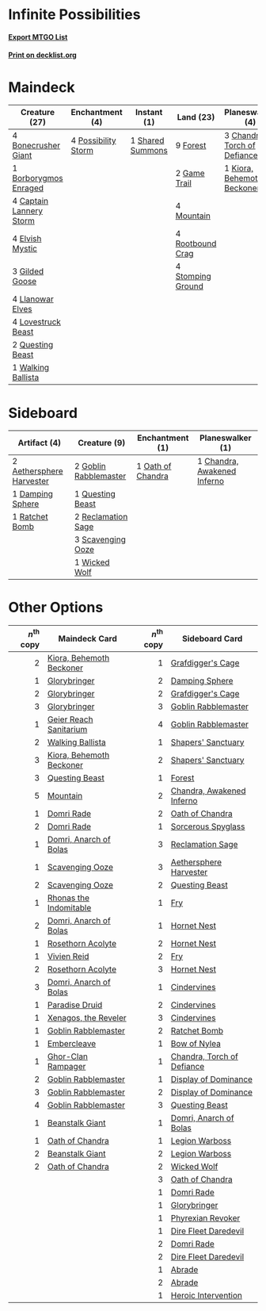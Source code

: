 # Infinite Possibilities

#### [Export MTGO List](../collection/Infinite%20Possibilities/Infinite%20Possibilities.txt)
#### [Print on decklist.org](http://decklist.org/?deckmain=4%09Bonecrusher%20Giant%0A1%09Borborygmos%20Enraged%0A4%09Captain%20Lannery%20Storm%0A3%09Chandra,%20Torch%20of%20Defiance%0A4%09Elvish%20Mystic%0A1%09Enter%20the%20Infinite%0A9%09Forest%0A2%09Game%20Trail%0A3%09Gilded%20Goose%0A1%09Kiora,%20Behemoth%20Beckoner%0A4%09Llanowar%20Elves%0A4%09Lovestruck%20Beast%0A4%09Mountain%0A4%09Possibility%20Storm%0A2%09Questing%20Beast%0A4%09Rootbound%20Crag%0A1%09Shared%20Summons%0A4%09Stomping%20Ground%0A1%09Walking%20Ballista&deckside=2%09Aethersphere%20Harvester%0A1%09Chandra,%20Awakened%20Inferno%0A1%09Damping%20Sphere%0A2%09Goblin%20Rabblemaster%0A1%09Oath%20of%20Chandra%0A1%09Questing%20Beast%0A1%09Ratchet%20Bomb%0A2%09Reclamation%20Sage%0A3%09Scavenging%20Ooze%0A1%09Wicked%20Wolf)
# Maindeck

|                                          Creature (27)                                           |                                       Enchantment (4)                                        |                                        Instant (1)                                        |                                         Land (23)                                          |                                           Planeswalker (4)                                            |                                          Sorcery (1)                                          |
|--------------------------------------------------------------------------------------------------|----------------------------------------------------------------------------------------------|-------------------------------------------------------------------------------------------|--------------------------------------------------------------------------------------------|-------------------------------------------------------------------------------------------------------|-----------------------------------------------------------------------------------------------|
|4 [Bonecrusher Giant](http://gatherer.wizards.com/Pages/Card/Details.aspx?multiverseid=473077)    |4 [Possibility Storm](http://gatherer.wizards.com/Pages/Card/Details.aspx?multiverseid=369013)|1 [Shared Summons](http://gatherer.wizards.com/Pages/Card/Details.aspx?multiverseid=466947)|9 [Forest](http://gatherer.wizards.com/Pages/Card/Details.aspx?multiverseid=439860)         |3 [Chandra, Torch of Defiance](http://gatherer.wizards.com/Pages/Card/Details.aspx?multiverseid=417683)|1 [Enter the Infinite](http://gatherer.wizards.com/Pages/Card/Details.aspx?multiverseid=366411)|
|1 [Borborygmos Enraged](http://gatherer.wizards.com/Pages/Card/Details.aspx?multiverseid=366283)  |                                                                                              |                                                                                           |2 [Game Trail](http://gatherer.wizards.com/Pages/Card/Details.aspx?multiverseid=410044)     |1 [Kiora, Behemoth Beckoner](http://gatherer.wizards.com/Pages/Card/Details.aspx?multiverseid=461159)  |                                                                                               |
|4 [Captain Lannery Storm](http://gatherer.wizards.com/Pages/Card/Details.aspx?multiverseid=435290)|                                                                                              |                                                                                           |4 [Mountain](http://gatherer.wizards.com/Pages/Card/Details.aspx?multiverseid=439859)       |                                                                                                       |                                                                                               |
|4 [Elvish Mystic](http://gatherer.wizards.com/Pages/Card/Details.aspx?multiverseid=389499)        |                                                                                              |                                                                                           |4 [Rootbound Crag](http://gatherer.wizards.com/Pages/Card/Details.aspx?multiverseid=420934) |                                                                                                       |                                                                                               |
|3 [Gilded Goose](http://gatherer.wizards.com/Pages/Card/Details.aspx?multiverseid=473122)         |                                                                                              |                                                                                           |4 [Stomping Ground](http://gatherer.wizards.com/Pages/Card/Details.aspx?multiverseid=405110)|                                                                                                       |                                                                                               |
|4 [Llanowar Elves](http://gatherer.wizards.com/Pages/Card/Details.aspx?multiverseid=129626)       |                                                                                              |                                                                                           |                                                                                            |                                                                                                       |                                                                                               |
|4 [Lovestruck Beast](http://gatherer.wizards.com/Pages/Card/Details.aspx?multiverseid=473127)     |                                                                                              |                                                                                           |                                                                                            |                                                                                                       |                                                                                               |
|2 [Questing Beast](http://gatherer.wizards.com/Pages/Card/Details.aspx?multiverseid=473133)       |                                                                                              |                                                                                           |                                                                                            |                                                                                                       |                                                                                               |
|1 [Walking Ballista](http://gatherer.wizards.com/Pages/Card/Details.aspx?multiverseid=423848)     |                                                                                              |                                                                                           |                                                                                            |                                                                                                       |                                                                                               |


# Sideboard

|                                           Artifact (4)                                            |                                          Creature (9)                                          |                                      Enchantment (1)                                       |                                           Planeswalker (1)                                           |
|---------------------------------------------------------------------------------------------------|------------------------------------------------------------------------------------------------|--------------------------------------------------------------------------------------------|------------------------------------------------------------------------------------------------------|
|2 [Aethersphere Harvester](http://gatherer.wizards.com/Pages/Card/Details.aspx?multiverseid=423809)|2 [Goblin Rabblemaster](http://gatherer.wizards.com/Pages/Card/Details.aspx?multiverseid=438486)|1 [Oath of Chandra](http://gatherer.wizards.com/Pages/Card/Details.aspx?multiverseid=407623)|1 [Chandra, Awakened Inferno](http://gatherer.wizards.com/Pages/Card/Details.aspx?multiverseid=466881)|
|1 [Damping Sphere](http://gatherer.wizards.com/Pages/Card/Details.aspx?multiverseid=443101)        |1 [Questing Beast](http://gatherer.wizards.com/Pages/Card/Details.aspx?multiverseid=473133)     |                                                                                            |                                                                                                      |
|1 [Ratchet Bomb](http://gatherer.wizards.com/Pages/Card/Details.aspx?multiverseid=370623)          |2 [Reclamation Sage](http://gatherer.wizards.com/Pages/Card/Details.aspx?multiverseid=389651)   |                                                                                            |                                                                                                      |
|                                                                                                   |3 [Scavenging Ooze](http://gatherer.wizards.com/Pages/Card/Details.aspx?multiverseid=420783)    |                                                                                            |                                                                                                      |
|                                                                                                   |1 [Wicked Wolf](http://gatherer.wizards.com/Pages/Card/Details.aspx?multiverseid=473143)        |                                                                                            |                                                                                                      |


# Other Options

|*n*<sup>th</sup> copy|                                           Maindeck Card                                           |*n*<sup>th</sup> copy|                                           Sideboard Card                                            |
|--------------------:|---------------------------------------------------------------------------------------------------|--------------------:|-----------------------------------------------------------------------------------------------------|
|                    2|[Kiora, Behemoth Beckoner](http://gatherer.wizards.com/Pages/Card/Details.aspx?multiverseid=461159)|                    1|[Grafdigger's Cage](http://gatherer.wizards.com/Pages/Card/Details.aspx?multiverseid=278452)         |
|                    1|[Glorybringer](http://gatherer.wizards.com/Pages/Card/Details.aspx?multiverseid=426836)            |                    2|[Damping Sphere](http://gatherer.wizards.com/Pages/Card/Details.aspx?multiverseid=443101)            |
|                    2|[Glorybringer](http://gatherer.wizards.com/Pages/Card/Details.aspx?multiverseid=426836)            |                    2|[Grafdigger's Cage](http://gatherer.wizards.com/Pages/Card/Details.aspx?multiverseid=278452)         |
|                    3|[Glorybringer](http://gatherer.wizards.com/Pages/Card/Details.aspx?multiverseid=426836)            |                    3|[Goblin Rabblemaster](http://gatherer.wizards.com/Pages/Card/Details.aspx?multiverseid=438486)       |
|                    1|[Geier Reach Sanitarium](http://gatherer.wizards.com/Pages/Card/Details.aspx?multiverseid=414510)  |                    4|[Goblin Rabblemaster](http://gatherer.wizards.com/Pages/Card/Details.aspx?multiverseid=438486)       |
|                    2|[Walking Ballista](http://gatherer.wizards.com/Pages/Card/Details.aspx?multiverseid=423848)        |                    1|[Shapers' Sanctuary](http://gatherer.wizards.com/Pages/Card/Details.aspx?multiverseid=435362)        |
|                    3|[Kiora, Behemoth Beckoner](http://gatherer.wizards.com/Pages/Card/Details.aspx?multiverseid=461159)|                    2|[Shapers' Sanctuary](http://gatherer.wizards.com/Pages/Card/Details.aspx?multiverseid=435362)        |
|                    3|[Questing Beast](http://gatherer.wizards.com/Pages/Card/Details.aspx?multiverseid=473133)          |                    1|[Forest](http://gatherer.wizards.com/Pages/Card/Details.aspx?multiverseid=439860)                    |
|                    5|[Mountain](http://gatherer.wizards.com/Pages/Card/Details.aspx?multiverseid=439859)                |                    2|[Chandra, Awakened Inferno](http://gatherer.wizards.com/Pages/Card/Details.aspx?multiverseid=466881) |
|                    1|[Domri Rade](http://gatherer.wizards.com/Pages/Card/Details.aspx?multiverseid=366367)              |                    2|[Oath of Chandra](http://gatherer.wizards.com/Pages/Card/Details.aspx?multiverseid=407623)           |
|                    2|[Domri Rade](http://gatherer.wizards.com/Pages/Card/Details.aspx?multiverseid=366367)              |                    1|[Sorcerous Spyglass](http://gatherer.wizards.com/Pages/Card/Details.aspx?multiverseid=435407)        |
|                    1|[Domri, Anarch of Bolas](http://gatherer.wizards.com/Pages/Card/Details.aspx?multiverseid=461118)  |                    3|[Reclamation Sage](http://gatherer.wizards.com/Pages/Card/Details.aspx?multiverseid=389651)          |
|                    1|[Scavenging Ooze](http://gatherer.wizards.com/Pages/Card/Details.aspx?multiverseid=420783)         |                    3|[Aethersphere Harvester](http://gatherer.wizards.com/Pages/Card/Details.aspx?multiverseid=423809)    |
|                    2|[Scavenging Ooze](http://gatherer.wizards.com/Pages/Card/Details.aspx?multiverseid=420783)         |                    2|[Questing Beast](http://gatherer.wizards.com/Pages/Card/Details.aspx?multiverseid=473133)            |
|                    1|[Rhonas the Indomitable](http://gatherer.wizards.com/Pages/Card/Details.aspx?multiverseid=426884)  |                    1|[Fry](http://gatherer.wizards.com/Pages/Card/Details.aspx?multiverseid=466894)                       |
|                    2|[Domri, Anarch of Bolas](http://gatherer.wizards.com/Pages/Card/Details.aspx?multiverseid=461118)  |                    1|[Hornet Nest](http://gatherer.wizards.com/Pages/Card/Details.aspx?multiverseid=383267)               |
|                    1|[Rosethorn Acolyte](http://gatherer.wizards.com/Pages/Card/Details.aspx?multiverseid=473136)       |                    2|[Hornet Nest](http://gatherer.wizards.com/Pages/Card/Details.aspx?multiverseid=383267)               |
|                    1|[Vivien Reid](http://gatherer.wizards.com/Pages/Card/Details.aspx?multiverseid=447344)             |                    2|[Fry](http://gatherer.wizards.com/Pages/Card/Details.aspx?multiverseid=466894)                       |
|                    2|[Rosethorn Acolyte](http://gatherer.wizards.com/Pages/Card/Details.aspx?multiverseid=473136)       |                    3|[Hornet Nest](http://gatherer.wizards.com/Pages/Card/Details.aspx?multiverseid=383267)               |
|                    3|[Domri, Anarch of Bolas](http://gatherer.wizards.com/Pages/Card/Details.aspx?multiverseid=461118)  |                    1|[Cindervines](http://gatherer.wizards.com/Pages/Card/Details.aspx?multiverseid=457305)               |
|                    1|[Paradise Druid](http://gatherer.wizards.com/Pages/Card/Details.aspx?multiverseid=461098)          |                    2|[Cindervines](http://gatherer.wizards.com/Pages/Card/Details.aspx?multiverseid=457305)               |
|                    1|[Xenagos, the Reveler](http://gatherer.wizards.com/Pages/Card/Details.aspx?multiverseid=373502)    |                    3|[Cindervines](http://gatherer.wizards.com/Pages/Card/Details.aspx?multiverseid=457305)               |
|                    1|[Goblin Rabblemaster](http://gatherer.wizards.com/Pages/Card/Details.aspx?multiverseid=438486)     |                    2|[Ratchet Bomb](http://gatherer.wizards.com/Pages/Card/Details.aspx?multiverseid=370623)              |
|                    1|[Embercleave](http://gatherer.wizards.com/Pages/Card/Details.aspx?multiverseid=473082)             |                    1|[Bow of Nylea](http://gatherer.wizards.com/Pages/Card/Details.aspx?multiverseid=373603)              |
|                    1|[Ghor-Clan Rampager](http://gatherer.wizards.com/Pages/Card/Details.aspx?multiverseid=460302)      |                    1|[Chandra, Torch of Defiance](http://gatherer.wizards.com/Pages/Card/Details.aspx?multiverseid=417683)|
|                    2|[Goblin Rabblemaster](http://gatherer.wizards.com/Pages/Card/Details.aspx?multiverseid=438486)     |                    1|[Display of Dominance](http://gatherer.wizards.com/Pages/Card/Details.aspx?multiverseid=394538)      |
|                    3|[Goblin Rabblemaster](http://gatherer.wizards.com/Pages/Card/Details.aspx?multiverseid=438486)     |                    2|[Display of Dominance](http://gatherer.wizards.com/Pages/Card/Details.aspx?multiverseid=394538)      |
|                    4|[Goblin Rabblemaster](http://gatherer.wizards.com/Pages/Card/Details.aspx?multiverseid=438486)     |                    3|[Questing Beast](http://gatherer.wizards.com/Pages/Card/Details.aspx?multiverseid=473133)            |
|                    1|[Beanstalk Giant](http://gatherer.wizards.com/Pages/Card/Details.aspx?multiverseid=473111)         |                    1|[Domri, Anarch of Bolas](http://gatherer.wizards.com/Pages/Card/Details.aspx?multiverseid=461118)    |
|                    1|[Oath of Chandra](http://gatherer.wizards.com/Pages/Card/Details.aspx?multiverseid=407623)         |                    1|[Legion Warboss](http://gatherer.wizards.com/Pages/Card/Details.aspx?multiverseid=452859)            |
|                    2|[Beanstalk Giant](http://gatherer.wizards.com/Pages/Card/Details.aspx?multiverseid=473111)         |                    2|[Legion Warboss](http://gatherer.wizards.com/Pages/Card/Details.aspx?multiverseid=452859)            |
|                    2|[Oath of Chandra](http://gatherer.wizards.com/Pages/Card/Details.aspx?multiverseid=407623)         |                    2|[Wicked Wolf](http://gatherer.wizards.com/Pages/Card/Details.aspx?multiverseid=473143)               |
|                     |                                                                                                   |                    3|[Oath of Chandra](http://gatherer.wizards.com/Pages/Card/Details.aspx?multiverseid=407623)           |
|                     |                                                                                                   |                    1|[Domri Rade](http://gatherer.wizards.com/Pages/Card/Details.aspx?multiverseid=366367)                |
|                     |                                                                                                   |                    1|[Glorybringer](http://gatherer.wizards.com/Pages/Card/Details.aspx?multiverseid=426836)              |
|                     |                                                                                                   |                    1|[Phyrexian Revoker](http://gatherer.wizards.com/Pages/Card/Details.aspx?multiverseid=383343)         |
|                     |                                                                                                   |                    1|[Dire Fleet Daredevil](http://gatherer.wizards.com/Pages/Card/Details.aspx?multiverseid=439756)      |
|                     |                                                                                                   |                    2|[Domri Rade](http://gatherer.wizards.com/Pages/Card/Details.aspx?multiverseid=366367)                |
|                     |                                                                                                   |                    2|[Dire Fleet Daredevil](http://gatherer.wizards.com/Pages/Card/Details.aspx?multiverseid=439756)      |
|                     |                                                                                                   |                    1|[Abrade](http://gatherer.wizards.com/Pages/Card/Details.aspx?multiverseid=430772)                    |
|                     |                                                                                                   |                    2|[Abrade](http://gatherer.wizards.com/Pages/Card/Details.aspx?multiverseid=430772)                    |
|                     |                                                                                                   |                    1|[Heroic Intervention](http://gatherer.wizards.com/Pages/Card/Details.aspx?multiverseid=423776)       |

